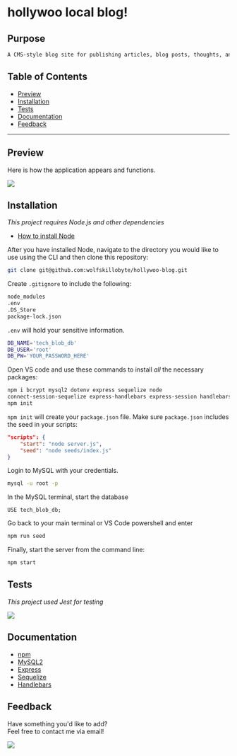 # hollywoo local blog!

## Purpose

```md
A CMS-style blog site for publishing articles, blog posts, thoughts, and opinions.
```

## Table of Contents

- [Preview](#Preview)
- [Installation](#Installation)
- [Tests](#Tests)
- [Documentation](#Documentation)
- [Feedback](#Feedback)

---

## Preview

Here is how the application appears and functions.

<img src='assets\hollywoo-blog.gif' />

## Installation

_This project requires Node.js and other dependencies_

- [How to install Node](https://docs.npmjs.com/downloading-and-installing-node-js-and-npm)

After you have installed Node, navigate to the directory you would like to use using the CLI and then clone this repository:

```bash
git clone git@github.com:wolfskillobyte/hollywoo-blog.git
```

Create `.gitignore` to include the following:

```bash
node_modules
.env
.DS_Store
package-lock.json
```

`.env` will hold your sensitive information.

```bash
DB_NAME='tech_blob_db'
DB_USER='root'
DB_PW='YOUR_PASSWORD_HERE'
```

Open VS code and use these commands to install _all_ the necessary packages:

```bash
npm i bcrypt mysql2 dotenv express sequelize node
connect-session-sequelize express-handlebars express-session handlebars
npm init
```

`npm init` will create your `package.json` file.
Make sure `package.json` includes the seed in your scripts:

```json
"scripts": {
    "start": "node server.js",
    "seed": "node seeds/index.js"
}
```

Login to MySQL with your credentials.

```bash
mysql -u root -p
```

In the MySQL terminal, start the database

```mysql
USE tech_blob_db;
```

Go back to your main terminal or VS Code powershell and enter

```bash
npm run seed
```

Finally, start the server from the command line:

```bash
npm start
```

## Tests

_This project used Jest for testing_

<a href="https://jestjs.io/docs/getting-started">
<img src="https://img.shields.io/badge/-jest-%23C21325?style=for-the-badge&logo=jest&logoColor=white" />
</a>

## Documentation

- [npm](https://docs.npmjs.com/)
- [MySQL2](https://www.npmjs.com/package/mysql2)
- [Express](https://expressjs.com/en/4x/api.html)
- [Sequelize](https://sequelize.org/master/)
- [Handlebars](https://handlebarsjs.com/guide/)

## Feedback

Have something you'd like to add?<br>
Feel free to contact me via email!<br>

<a href="mailto:sraewolfskill@gmail.com">
  <img src="https://img.shields.io/badge/Gmail-D14836?style=for-the-badge&logo=gmail&logoColor=white" />
 </a>
